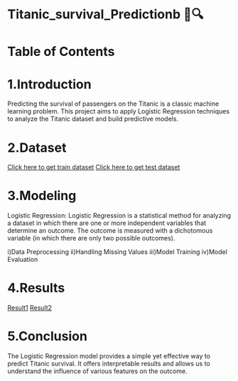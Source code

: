 # Titanic_survival_Predictionb 🚢🔍

 

# Table of Contents
# 1.Introduction
Predicting the survival of passengers on the Titanic is a classic machine learning problem. This project aims to apply Logistic Regression techniques to analyze the Titanic dataset and build predictive models.
# 2.Dataset
[Click here to get train dataset](https://github.com/varadeep09/Titanic_survival_Prediction/blob/main/train.csv)
[Click here to get test dataset](https://github.com/varadeep09/Titanic_survival_Prediction/blob/main/test.csv)
# 3.Modeling
Logistic Regression:
Logistic Regression is a statistical method for analyzing a dataset in which there are one or more independent variables that determine an outcome. The outcome is measured with a dichotomous variable (in which there are only two possible outcomes).

i)Data Preprocessing
ii)Handling Missing Values
iii)Model Training
iv)Model Evaluation



# 4.Results
[Result1](https://github.com/varadeep09/Titanic_survival_Prediction/blob/main/Result%201.png)
[Result2](https://github.com/varadeep09/Titanic_survival_Prediction/blob/main/Result%202.png)
# 5.Conclusion

The Logistic Regression model provides a simple yet effective way to predict Titanic survival. It offers interpretable results and allows us to understand the influence of various features on the outcome.
 
